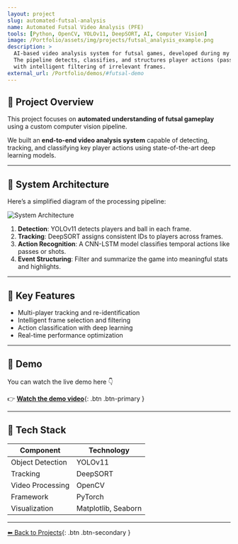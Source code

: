 ```yaml
---
layout: project
slug: automated-futsal-analysis
name: Automated Futsal Video Analysis (PFE)
tools: [Python, OpenCV, YOLOv11, DeepSORT, AI, Computer Vision]
image: /Portfolio/assets/img/projects/futsal_analysis_example.png
description: >
  AI-based video analysis system for futsal games, developed during my final-year project at SportScore.
  The pipeline detects, classifies, and structures player actions (passes, shots, interceptions, goals) from futsal videos,
  with intelligent filtering of irrelevant frames.
external_url: /Portfolio/demos/#futsal-demo
---
```


## 🧠 Project Overview
This project focuses on **automated understanding of futsal gameplay** using a custom computer vision pipeline.

We built an **end-to-end video analysis system** capable of detecting, tracking, and classifying key player actions
using state-of-the-art deep learning models.

---

## 🧩 System Architecture
Here’s a simplified diagram of the processing pipeline:

![System Architecture](/Portfolio/assets/img/projects/futsal_architecture.png)

1. **Detection**: YOLOv11 detects players and ball in each frame.  
2. **Tracking**: DeepSORT assigns consistent IDs to players across frames.  
3. **Action Recognition**: A CNN-LSTM model classifies temporal actions like passes or shots.  
4. **Event Structuring**: Filter and summarize the game into meaningful stats and highlights.

---

## 🚀 Key Features
- Multi-player tracking and re-identification  
- Intelligent frame selection and filtering  
- Action classification with deep learning  
- Real-time performance optimization  

---

## 🎥 Demo
You can watch the live demo here 👇  

👉 [**Watch the demo video**](/Portfolio/demos/#futsal-demo){: .btn .btn-primary }

---

## 🧰 Tech Stack
| Component | Technology |
|------------|-------------|
| Object Detection | YOLOv11 |
| Tracking | DeepSORT |
| Video Processing | OpenCV |
| Framework | PyTorch |
| Visualization | Matplotlib, Seaborn |

---

[⬅ Back to Projects](/projects/){: .btn .btn-secondary }
